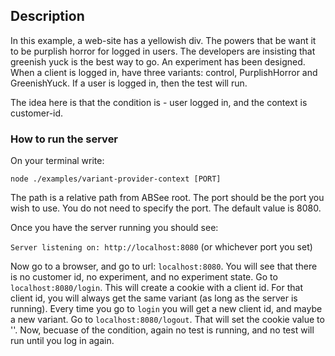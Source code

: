 ## Description
In this example, a web-site has a yellowish div. The powers that be want it to be purplish horror
for logged in users. The developers are insisting that greenish yuck is the best way to go. An
experiment has been designed. When a client is logged in, have three variants: control, 
PurplishHorror and GreenishYuck. If a user is logged in, then the test will run.

The idea here is that the condition is - user logged in, and the context is customer-id.

### How to run the server
On your terminal write:

`node ./examples/variant-provider-context [PORT]`

The path is a relative path from ABSee root. The port should be the port you wish to use. You do not
need to specify the port. The default value is 8080.

Once you have the server running you should see:

`Server listening on: http://localhost:8080` (or whichever port you set)

Now go to a browser, and go to url: `localhost:8080`. You will see that there is no customer id, no
experiment, and no experiment state. Go to `localhost:8080/login`. This will create a cookie with a
client id. For that client id, you will always get the same variant (as long as the server is 
running). Every time you go to `login` you will get a new client id, and maybe a new variant.
Go to `localhost:8080/logout`. That will set the cookie value to ''. Now, becuase of the condition,
again no test is running, and no test will run until you log in again.